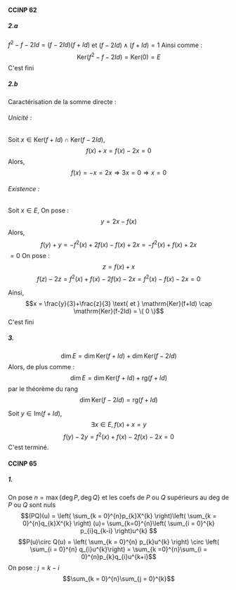 #### CCINP 62
##### 2.a
$f^{2} - f -2Id = (f-2Id)(f+Id)$ et $(f-2Id)\wedge (f+Id) = 1$
Ainsi comme : 
$$\mathrm{Ker}(f^{2}-f-2Id) =\mathrm{Ker}(0) = E$$
C'est fini

##### 2.b
Caractérisation de la somme directe :
###### Unicité : 
Soit $x \in \mathrm{Ker}(f+Id) \cap \mathrm{Ker}(f-2Id)$, 
$$f(x)+x = f(x)-2x = 0$$
Alors, 
$$f(x) = -x = 2x \Rightarrow 3x = 0 \Rightarrow x = 0$$

###### Existence :
Soit $x \in E$, 
On pose : 
$$y = 2x - f(x)$$
Alors, 
$$f(y) + y = -f^{2}(x) + 2f(x) -f(x)+2x = -f^{2}(x) + f(x) +2x $$
$=0$
On pose :
$$z = f(x)+x$$
$$f(z) -2z = f^{2}(x) + f(x)-2f(x)-2x=f^{2}(x)-f(x)-2x = 0$$

Ainsi,
$$x = \frac{y}{3}+\frac{z}{3} \text{ et } \mathrm{Ker}(f+Id) \cap \mathrm{Ker}(f-2Id) = \{ 0 \}$$
C'est fini

##### 3.
$$\dim E = \dim \mathrm{Ker}(f+Id) + \dim  \mathrm{Ker}(f-2Id)$$
Alors, de plus comme : 
$$\dim E = \dim \mathrm{Ker}(f+Id) + \mathrm{rg}(f+Id)$$
par le théorème du rang
$$\dim  \mathrm{Ker}(f-2Id) = \mathrm{rg}(f+Id)$$

Soit $y \in \mathrm{Im}(f+Id)$, 
$$\exists x \in E, f(x) + x = y$$
$$f(y)-2y = f^{2}(x) +f(x) - 2f(x)-2x= 0$$
C'est terminé. 

#### CCINP 65
##### 1.
On pose $n = \max\{ \deg P , \deg Q \}$ et les coefs de $P$ ou $Q$ supérieurs au deg de $P$ ou $Q$ sont nuls
$$(PQ)(u) = \left( \sum_{k = 0}^{n}p_{k}X^{k} \right)\left( \sum_{k = 0}^{n}q_{k}X^{k} \right) (u)= \sum_{k=0}^{n}\left( \sum_{i = 0}^{k} p_{i}q_{k-i} \right)u^{k} $$
$$P(u)\circ Q(u) = \left( \sum_{k = 0}^{n} p_{k}u^{k} \right) \circ \left( \sum_{i = 0}^{n} q_{i}u^{k}\right) = \sum_{k =0}^{n}\sum_{i = 0}^{n}p_{k}q_{i}u^{k+i}$$
On pose : $j = k-i$
$$\sum_{k = 0}^{n}\sum_{j = 0}^{k}$$